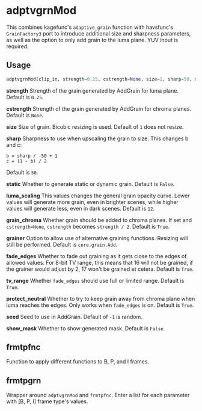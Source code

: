# adptvgrnMod

This combines kagefunc's `adaptive_grain` function with havsfunc's `GrainFactory3` port to introduce additional size and sharpness parameters, as well as the option to only add grain to the luma plane. YUV input is required.

## Usage

```python
adptvgrnMod(clip_in, strength=0.25, cstrength=None, size=1, sharp=50, static=False, luma_scaling=12, grain_chroma=True, grainer=None, fade_edges=True, tv_range=True, protect_neutral=True, seed=-1, show_mask=False)
```

**strength**
Strength of the grain generated by AddGrain for luma plane. Default is `0.25`.

**cstrength**
Strength of the grain generated by AddGrain for chroma planes. Default is `None`.

**size**
Size of grain. Bicubic resizing is used. Default of `1` does not resize.

**sharp**
Sharpness to use when upscaling the grain to size. This changes b and c:
```
b = sharp / -50 + 1
c = (1 - b) / 2
```
Default is `50`.

**static**
Whether to generate static or dynamic grain. Default is `False`.

**luma_scaling**
This values changes the general grain opacity curve. Lower values will generate more grain, even in brighter scenes, while higher values will generate less, even in dark scenes. Default is `12`.

**grain_chroma**
Whether grain should be added to chroma planes. If set and `cstrength=None`, `cstrength` becomes `strength / 2`. Default is `True`.

**grainer**
Option to allow use of alternative graining functions. Resizing will still be performed. Default is `core.grain.Add`.

**fade_edges**
Whether to fade out graining as it gets close to the edges of allowed values. For 8-bit TV range, this means that 16 will not be grained, if the grainer would adjust by 2, 17 won't be grained et cetera. Default is `True`.

**tv_range**
Whether `fade_edges` should use full or limited range. Default is `True`.

**protect_neutral**
Whether to try to keep grain away from chroma plane when luma reaches the edges. Only works when `fade_edges` is on. Default is `True`.

**seed**
Seed to use in AddGrain. Default of `-1` is random.

**show_mask**
Whether to show generated mask. Default is `False`.

## frmtpfnc

Function to apply different functions to B, P, and I frames.

## frmtpgrn

Wrapper around `adptvgrnMod` and `frmtpfnc`. Enter a list for each parameter with [B, P, I] frame type's values.
